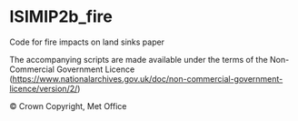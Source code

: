 # ISIMIP2b_fire
Code for fire impacts on land sinks paper

The accompanying scripts are made available under the terms of the Non-Commercial Government Licence (https://www.nationalarchives.gov.uk/doc/non-commercial-government-licence/version/2/)

© Crown Copyright, Met Office


